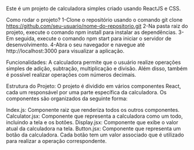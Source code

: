 Este é um projeto de calculadora simples criado usando ReactJS e CSS.

Como rodar o projeto?
1-Clone o repositório usando o comando git clone https://github.com/seu-usuario/nome-do-repositorio.git
2-Na pasta raiz do projeto, execute o comando npm install para instalar as dependências.
3-Em seguida, execute o comando npm start para iniciar o servidor de desenvolvimento.
4-Abra o seu navegador e navegue até http://localhost:3000 para visualizar a aplicação.

Funcionalidades:
A calculadora permite que o usuário realize operações simples de adição, subtração, multiplicação e divisão. Além disso, também é possível realizar operações com números decimais.

Estrutura do Projeto:
O projeto é dividido em vários componentes React, cada um responsável por uma parte específica da calculadora. Os componentes são organizados da seguinte forma:

Index.js: Componente raiz que renderiza todos os outros componentes.
Calculator.jsx: Componente que representa a calculadora como um todo, incluindo a tela e os botões.
Display.jsx: Componente que exibe o valor atual da calculadora na tela.
Button.jsx: Componente que representa um botão da calculadora. Cada botão tem um valor associado que é utilizado para realizar a operação correspondente.
